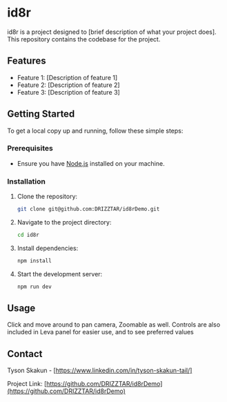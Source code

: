 # id8r

id8r is a project designed to [brief description of what your project does]. This repository contains the codebase for the project.

## Features

- Feature 1: [Description of feature 1]
- Feature 2: [Description of feature 2]
- Feature 3: [Description of feature 3]

## Getting Started

To get a local copy up and running, follow these simple steps:

### Prerequisites

- Ensure you have [Node.js](https://nodejs.org/) installed on your machine.

### Installation

1. Clone the repository:
    ```bash
    git clone git@github.com:DRIZZTAR/id8rDemo.git
    ```
2. Navigate to the project directory:
    ```bash
    cd id8r
    ```
3. Install dependencies:
    ```bash
    npm install
    ```
4. Start the development server:
    ```bash
    npm run dev
    ```

## Usage

Click and move around to pan camera, Zoomable as well. Controls are also included in Leva panel for easier use, and to see preferred values

## Contact

Tyson Skakun - [https://www.linkedin.com/in/tyson-skakun-tail/]

Project Link: [https://github.com/DRIZZTAR/id8rDemo](https://github.com/DRIZZTAR/id8rDemo)